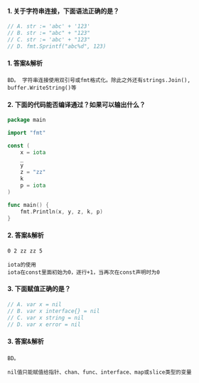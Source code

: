 #### 1. 关于字符串连接，下面语法正确的是？

```go
// A. str := 'abc' + '123'
// B. str := "abc" + "123"
// C. str := 'abc' + "123"
// D. fmt.Sprintf("abc%d", 123)
```

#### 1. 答案&解析

```text
BD。 字符串连接使用双引号或fmt格式化。除此之外还有strings.Join(), buffer.WriteString()等
```

#### 2. 下面的代码能否编译通过？如果可以输出什么？

```go
package main

import "fmt"

const (
	x = iota
	_
	y
	z = "zz"
	k
	p = iota
)

func main() {
	fmt.Println(x, y, z, k, p)
}
```

#### 2. 答案&解析

```text
0 2 zz zz 5

iota的使用
iota在const里面初始为0，逐行+1，当再次在const声明时为0
```

#### 3. 下面赋值正确的是？

```go
// A. var x = nil
// B. var x interface{} = nil
// C. var x string = nil
// D. var x error = nil
```

#### 3. 答案&解析

```text
BD。 

nil值只能赋值给指针、chan、func、interface、map或slice类型的变量
```
